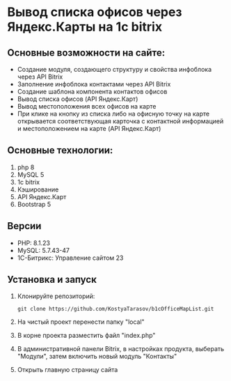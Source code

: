 # Вывод списка офисов через Яндекс.Карты на 1с bitrix

## Основные возможности на сайте:

- Создание модуля, создающего структуру и свойства инфоблока через API Bitrix
- Заполнение инфоблока контактами через API Bitrix
- Создание шаблона компонента контактов офисов
- Вывод списка офисов (API Яндекс.Карт)
- Вывод местоположения всех офисов на карте
- При клике на кнопку из списка либо на офисную точку на карте открывается соответствующая карточка с контактной информацией и местоположением на карте (API Яндекс.Карт)

## Основные технологии:

1. php 8
2. MySQL 5
3. 1с bitrix
4. Кэширование
5. API Яндекс.Карт
6. Bootstrap 5

## Версии

- PHP: 8.1.23
- MySQL: 5.7.43-47
- 1С-Битрикс: Управление сайтом 23

## Установка и запуск

1. Клонируйте репозиторий:

   ```
   git clone https://github.com/KostyaTarasov/b1cOfficeMapList.git
   ```

2. На чистый проект перенести папку "local"

3. В корне проекта разместить файл "index.php"

4. В административной панели Bitrix, в настройках продукта, выберать "Модули", затем включить новый модуль "Контакты"

5. Открыть главную страницу сайта
